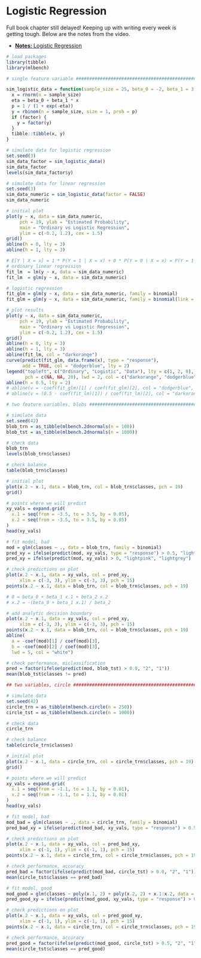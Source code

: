 # Logistic Regression

Full book chapter still delayed! Keeping up with writing every week is getting tough. Below are the notes from the video.

- [**Notes:** Logistic Regression](files/logistic-regression.pdf)


```r
# load packages
library(tibble)
library(mlbench)

# single feature variable ######################################################

sim_logistic_data = function(sample_size = 25, beta_0 = -2, beta_1 = 3, factor = TRUE) {
  x = rnorm(n = sample_size)
  eta = beta_0 + beta_1 * x
  p = 1 / (1 + exp(-eta))
  y = rbinom(n = sample_size, size = 1, prob = p)
  if (factor) {
    y = factor(y)
  }
  tibble::tibble(x, y)
}

# simulate data for logistic regression
set.seed(3)
sim_data_factor = sim_logistic_data()
sim_data_factor
levels(sim_data_factor$y)

# simulate data for linear regression
set.seed(3)
sim_data_numeric = sim_logistic_data(factor = FALSE)
sim_data_numeric

# initial plot
plot(y ~ x, data = sim_data_numeric,
     pch = 19, ylab = "Estimated Probability",
     main = "Ordinary vs Logistic Regression",
     ylim = c(-0.2, 1.2), cex = 1.5)
grid()
abline(h = 0, lty = 3)
abline(h = 1, lty = 3)

# E[Y | X = x] = 1 * P(Y = 1 | X = x) + 0 * P(Y = 0 | X = x) = P(Y = 1 | X = x)
# ordinary linear regression
fit_lm  = lm(y ~ x, data = sim_data_numeric)
fit_lm  = glm(y ~ x, data = sim_data_numeric)

# logistic regression
fit_glm = glm(y ~ x, data = sim_data_numeric, family = binomial)
fit_glm = glm(y ~ x, data = sim_data_numeric, family = binomial(link = "logit"))

# plot results
plot(y ~ x, data = sim_data_numeric,
     pch = 19, ylab = "Estimated Probability",
     main = "Ordinary vs Logistic Regression",
     ylim = c(-0.2, 1.2), cex = 1.5)
grid()
abline(h = 0, lty = 3)
abline(h = 1, lty = 3)
abline(fit_lm, col = "darkorange")
curve(predict(fit_glm, data.frame(x), type = "response"),
      add = TRUE, col = "dodgerblue", lty = 2)
legend("topleft", c("Ordinary", "Logistic", "Data"), lty = c(1, 2, 0),
       pch = c(NA, NA, 20), lwd = 2, col = c("darkorange", "dodgerblue", "black"))
abline(h = 0.5, lty = 2)
# abline(v = -coef(fit_glm)[1] / coef(fit_glm)[2], col = "dodgerblue", lty = 2)
# abline(v = (0.5 - coef(fit_lm)[1]) / coef(fit_lm)[2], col = "darkorange")

# two feature variables, blobs #################################################

# simulate data
set.seed(42)
blob_trn = as_tibble(mlbench.2dnormals(n = 100))
blob_tst = as_tibble(mlbench.2dnormals(n = 1000))

# check data
blob_trn
levels(blob_trn$classes)

# check balance
table(blob_trn$classes)

# initial plot
plot(x.2 ~ x.1, data = blob_trn, col = blob_trn$classes, pch = 19)
grid()

# points where we will predict
xy_vals = expand.grid(
  x.1 = seq(from = -3.5, to = 3.5, by = 0.05),
  x.2 = seq(from = -3.5, to = 3.5, by = 0.05)
)
head(xy_vals)

# fit model, bad
mod = glm(classes ~ ., data = blob_trn, family = binomial)
pred_xy = ifelse(predict(mod, xy_vals, type = "response") > 0.5, "lightpink", "lightgrey")
pred_xy = ifelse(predict(mod, xy_vals) > 0, "lightpink", "lightgrey")

# check predictions on plot
plot(x.2 ~ x.1, data = xy_vals, col = pred_xy,
     xlim = c(-3, 3), ylim = c(-3, 3), pch = 15)
points(x.2 ~ x.1, data = blob_trn, col = blob_trn$classes, pch = 19)

# 0 = beta_0 + beta_1 x.1 + beta_2 x.2
# x.2 = -(beta_0 + beta_1 x.1) / beta_2

# add analytic decision boundary
plot(x.2 ~ x.1, data = xy_vals, col = pred_xy,
     xlim = c(-3, 3), ylim = c(-3, 3), pch = 15)
points(x.2 ~ x.1, data = blob_trn, col = blob_trn$classes, pch = 19)
abline(
  a = -coef(mod)[1] / coef(mod)[3],
  b = -coef(mod)[2] / coef(mod)[3],
  lwd = 5, col = "white")

# check performance, miclassification
pred = factor(ifelse(predict(mod, blob_tst) > 0.0, "2", "1"))
mean(blob_tst$classes != pred)

## two variables, circle #######################################################

# simulate data
set.seed(42)
circle_trn = as_tibble(mlbench.circle(n = 250))
circle_tst = as_tibble(mlbench.circle(n = 1000))

# check data
circle_trn

# check balance
table(circle_trn$classes)

# initial plot
plot(x.2 ~ x.1, data = circle_trn, col = circle_trn$classes, pch = 19)
grid()

# points where we will predict
xy_vals = expand.grid(
  x.1 = seq(from = -1.1, to = 1.1, by = 0.01),
  x.2 = seq(from = -1.1, to = 1.1, by = 0.01)
)
head(xy_vals)

# fit model, bad
mod_bad = glm(classes ~ ., data = circle_trn, family = binomial)
pred_bad_xy = ifelse(predict(mod_bad, xy_vals, type = "response") > 0.5, "lightpink", "lightgrey")

# check predictions on plot
plot(x.2 ~ x.1, data = xy_vals, col = pred_bad_xy,
     xlim = c(-1, 1), ylim = c(-1, 1), pch = 15)
points(x.2 ~ x.1, data = circle_trn, col = circle_trn$classes, pch = 19)

# check performance, accuracy
pred_bad = factor(ifelse(predict(mod_bad, circle_tst) > 0.0, "2", "1"))
mean(circle_tst$classes == pred_bad)

# fit model, good
mod_good = glm(classes ~ poly(x.1, 2) + poly(x.2, 2) + x.1:x.2, data = circle_trn, family = binomial)
pred_good_xy = ifelse(predict(mod_good, xy_vals, type = "response") > 0.5, "lightpink", "lightgrey")

# check predictions on plot
plot(x.2 ~ x.1, data = xy_vals, col = pred_good_xy,
     xlim = c(-1, 1), ylim = c(-1, 1), pch = 15)
points(x.2 ~ x.1, data = circle_trn, col = circle_trn$classes, pch = 19)

# check performance, accuracy
pred_good = factor(ifelse(predict(mod_good, circle_tst) > 0.5, "2", "1"))
mean(circle_tst$classes == pred_good)
```


<!-- ```{r setup, include = FALSE} -->
<!-- knitr::opts_chunk$set(echo = TRUE, fig.align = "center", cache = TRUE, autodep = TRUE) -->
<!-- ``` -->

<!-- ```{r packages, include = FALSE} -->
<!-- library("tidyverse") -->
<!-- library("caret") -->
<!-- library("rpart") -->
<!-- library("rpart.plot") -->
<!-- library("knitr") -->
<!-- library("kableExtra") -->
<!-- ``` -->

<!-- *** -->

<!-- TBD -->

<!-- *** -->

<!-- ## Reading -->

<!-- - **Required:** [ISL Chapter 4, Sections 1, 2, and 3](https://faculty.marshall.usc.edu/gareth-james/ISL/ISLR%20Seventh%20Printing.pdf) -->
<!-- - **Recommended:** [Applied Statistics with R | Chapter 17 Logistic Regression](https://daviddalpiaz.github.io/appliedstats/logistic-regression.html) -->
<!--   - Note that this text uses a slightly different definition of train and test metrics. -->

<!-- *** -->

<!-- TBD -->

<!-- *** -->

<!-- ## Source -->

<!-- - `R` Markdown: [`logistic-regression.Rmd`](logistic-regression.Rmd) -->

<!-- *** -->
